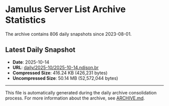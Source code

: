# Jamulus Server List Archive Statistics

The archive contains 806 daily snapshots since 2023-08-01.

## Latest Daily Snapshot

- **Date**: 2025-10-14
- **URL**: [daily/2025-10/2025-10-14.ndjson.br](https://jamulus-archive.ap-south-1.linodeobjects.com/main/daily/2025-10/2025-10-14.ndjson.br)
- **Compressed Size**: 416.24 KB (426,231 bytes)
- **Uncompressed Size**: 50.14 MB (52,572,044 bytes)

---

This file is automatically generated during the daily archive consolidation process.
For more information about the archive, see [ARCHIVE.md](ARCHIVE.md).
